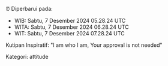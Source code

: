 ⏰ Diperbarui pada:
- WIB: Sabtu, 7 Desember 2024 05.28.24 UTC
- WITA: Sabtu, 7 Desember 2024 06.28.24 UTC
- WIT: Sabtu, 7 Desember 2024 07.28.24 UTC

Kutipan Inspiratif:
"I am who I am, Your approval is not needed"


Kategori: attitude

